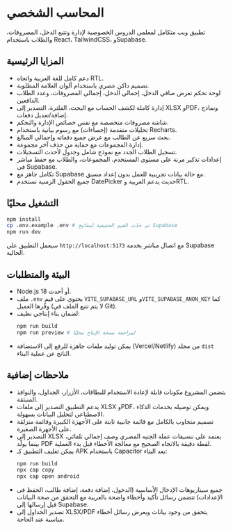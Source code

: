 # المحاسب الشخصي

تطبيق ويب متكامل لمعلمي الدروس الخصوصية لإدارة وتتبع الدخل، المصروفات، والطلاب باستخدام React، TailwindCSS، وSupabase.

## المزايا الرئيسية

- دعم كامل للغة العربية واتجاه RTL.
- تصميم داكن عصري باستخدام ألوان العلامة المطلوبة.
- لوحة تحكم تعرض صافي الدخل، إجمالي الدخل، إجمالي المصروفات، وعدد الطلاب الدافعين.
- إدارة كاملة لكشف الحساب مع البحث، الفلترة، التصدير إلى XLSX وPDF، ونماذج إضافة/تعديل دفعات.
- شاشة مصروفات متخصصة مع نفس خصائص الإدارة والتحكم.
- تحليلات متقدمة (إحصاءات) مع رسوم بيانية باستخدام Recharts.
- بحث سريع عن الطالب مع عرض جميع دفعاته وإجمالي المبالغ.
- إدارة المجموعات مع حماية من حذف آخر مجموعة.
- تسجيل الطلاب الجدد مع نموذج شامل وجدول لأحدث التسجيلات.
- إعدادات تذكير مرنة على مستوى المستخدم، المجموعات، والطلاب مع حفظ مباشر في Supabase.
- تكامل جاهز مع Supabase مع حالة بيانات تجريبية للعمل بدون إعداد مسبق.
- جميع الحقول الزمنية تستخدم DatePicker حديث يدعم العربية وRTL.

## التشغيل محليًا

```bash
npm install
cp .env.example .env # ثم حدّث القيم الحقيقية لمفاتيح Supabase
npm run dev
```

سيعمل التطبيق على `http://localhost:5173` مع اتصال مباشر بخدمة Supabase الحالية.

## البيئة والمتطلبات

- Node.js 18 أو أحدث.
- ملف `.env` يحتوي على قيم `VITE_SUPABASE_URL` و`VITE_SUPABASE_ANON_KEY` كما وفّرها العميل (لا يتم تتبع الملف في Git).
- لضمان بناء إنتاجي نظيف:
  ```bash
  npm run build
  npm run preview # لمراجعة نسخة الإنتاج محليًا
  ```
- يمكن توليد ملفات جاهزة للرفع إلى الاستضافة (Vercel/Netlify) من مجلد `dist` الناتج عن عملية البناء.

## ملاحظات إضافية

- يتضمن المشروع مكونات قابلة لإعادة الاستخدام للبطاقات، الأزرار، الجداول، والنوافذ المنبثقة.
- يدعم التطبيق التصدير إلى ملفات XLSX وPDF، ويمكن توصيله بخدمات الذكاء الاصطناعي لتحليل البيانات بسهولة.
- تصميم متجاوب بالكامل مع قائمة جانبية ثابتة على الأجهزة الكبيرة وقائمة منزلقة على الأجهزة الصغيرة.
- التصدير إلى XLSX يعتمد على تنسيقات عملة الجنيه المصري وصف إجمالي تلقائي، بينما يولّد PDF لقطة دقيقة بالاتجاه الصحيح مع معالجة الأخطاء قبل بدء العملية.
- يمكن تغليف التطبيق كـ APK باستخدام Capacitor بعد البناء:
  ```bash
  npm run build
  npx cap copy
  npx cap open android
  ```
- جميع سيناريوهات الإدخال الأساسية (الدخول، إضافة دفعة، إضافة طالب، الحفظ في الإعدادات) تتضمن رسائل تأكيد وأخطاء واضحة بالعربية مع التحقق من صحة البيانات قبل إرسالها إلى Supabase.
- تصدير الجداول إلى XLSX/PDF يتحقق من وجود بيانات ويعرض رسائل أخطاء مناسبة عند الحاجة.
